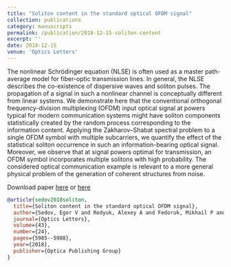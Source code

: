 ```yaml
---
title: "Soliton content in the standard optical OFDM signal"
collection: publications
category: manuscripts
permalink: /publication/2018-12-15-soliton-content
excerpt: ''
date: 2018-12-15
venue: 'Optics Letters'
---
```

The nonlinear Schrödinger equation (NLSE) is often used as a 
master path-average model for fiber-optic transmission lines. 
In general, the NLSE describes the co-existence of dispersive waves and soliton pulses. 
The propagation of a signal in such a nonlinear channel is conceptually different 
from linear systems. 
We demonstrate here that the conventional orthogonal frequency-division multiplexing (OFDM) 
input optical signal at powers typical for modern communication systems 
might have soliton components statistically created by the random process 
corresponding to the information content. Applying the Zakharov–Shabat 
spectral problem to a single OFDM symbol with multiple subcarriers, we 
quantify the effect of the statistical soliton occurrence in such an information-bearing optical signal. 
Moreover, we observe that at signal powers optimal for transmission, an OFDM symbol 
incorporates multiple solitons with high probability. The considered optical communication example 
is relevant to a more general physical problem of the generation of coherent structures from noise.

Download paper [here](http://esf0.github.io/files/publication/soliton_content.pdf)
or [here](https://www.osapublishing.org/ol/abstract.cfm?uri=ol-43-24-5985)

```bibtex
@article{sedov2018soliton,
  title={Soliton content in the standard optical OFDM signal},
  author={Sedov, Egor V and Redyuk, Alexey A and Fedoruk, Mikhail P and Gelash, Andrey A and Frumin, Leonid L and Turitsyn, Sergey K},
  journal={Optics Letters},
  volume={43},
  number={24},
  pages={5985--5988},
  year={2018},
  publisher={Optica Publishing Group}
}
```